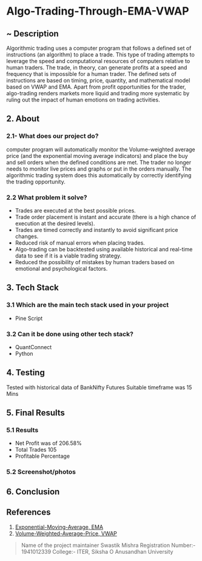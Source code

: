 # Algo-Trading-Through-EMA-VWAP

## ~ Description
Algorithmic trading uses a computer program that follows a defined set of instructions (an algorithm) to place a trade. This type of trading attempts to leverage the speed and computational resources of computers relative to human traders. The trade, in theory, can generate profits at a speed and frequency that is impossible for a human trader.
The defined sets of instructions are based on timing, price, quantity, and mathematical model based on VWAP and EMA. Apart from profit opportunities for the trader, algo-trading renders markets more liquid and trading more systematic by ruling out the impact of human emotions on trading activities. 
## 2. About
### 2.1- What does our project do?
computer program will automatically monitor the Volume-weighted average price (and the exponential moving average indicators) and place the buy and sell orders when the defined conditions are met. The trader no longer needs to monitor live prices and graphs or put in the orders manually. The algorithmic trading system does this automatically by correctly identifying the trading opportunity. 
### 2.2 What problem it solve?
* Trades are executed at the best possible prices.
* Trade order placement is instant and accurate (there is a high chance of execution at the desired levels).
* Trades are timed correctly and instantly to avoid significant price changes.
* Reduced risk of manual errors when placing trades.
* Algo-trading can be backtested using available historical and real-time data to see if it is a viable trading strategy.
* Reduced the possibility of mistakes by human traders based on emotional and psychological factors.

## 3. Tech Stack
### 3.1 Which are the main tech stack used in your project
* Pine Script
### 3.2 Can it be done using other tech stack?
* QuantConnect
* Python

## 4. Testing
Tested with historical data of BankNifty Futures
Suitable timeframe was 15 Mins
## 5. Final Results
### 5.1 Results
* Net Profit was of 206.58%
* Total Trades 105
* Profitable Percentage
### 5.2 Screenshot/photos

## 6. Conclusion

## References 
1) [Exponential-Moving-Average, EMA](https://www.investopedia.com/ask/answers/122314/how-do-i-use-exponential-moving-average-ema-create-forex-trading-strategy.asp#:~:text=The%20EMA%20is%20very%20popular,to%20the%20long%2Dterm%20EMA.)
2) [Volume-Weighted-Average-Price, VWAP](https://www.investopedia.com/terms/v/vwap.asp#:~:text=The%20volume%20weighted%20average%20price%20(VWAP)%20is%20a%20trading%20benchmark,and%20value%20of%20a%20security.)

> Name of the project maintainer
> Swastik Mishra
> Registration Number:- 1941012339
> College:- ITER, Siksha O Anusandhan University
